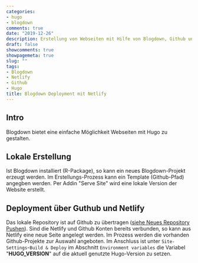 ```yaml
---
categories:
- hugo
- blogdown
comments: true
date: "2019-12-26"
description: Erstellung von Webseiten mit Hilfe von Blogdown, Github und Netlify
draft: false
showcomments: true
showpagemeta: true
slug: ""
tags:
- Blogdown
- Netlify
- Github 
- Hugo
title: Blogdown Deployment mit Netlify
---
```


## Intro

Blogdown bietet eine einfache Möglichkeit Webseiten mit Hugo zu gestalten.

## Lokale Erstellung

Ist Blogdown installiert (R-Package), so kann ein neues Blogdown-Projekt erzeugt werden. Im Erstellungs-Prozess kann ein Template (Github-Pfad) angegben werden. Per Addin "Serve Site" wird eine lokale Version der Website erstellt.

## Deployment über Guthub und Netlify

Das lokale Repository ist auf Github zu übertragen ([siehe Neues Repository Pushen](/posts/2019-12-27-github-sammlung)). Sind die Netlify und Github Konten bereits verbunden, so kann aus Netlify eine neue Seite angelegt werden. Im Prozess werden die vorhanden Github-Projekte zur Auswahl angeboten. Im Anschluss ist unter `Site-Settings`-`Build & Deploy` im Abschnitt `Environment variables` die Variabel "**HUGO_VERSION**" auf die aktuell genutzte Hugo-Version zu setzen.